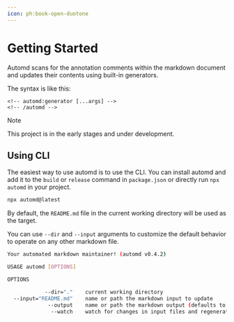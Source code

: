 ```yaml
---
icon: ph:book-open-duotone
---
```


# Getting Started

Automd scans for the annotation comments within the markdown document and updates their contents using built-in generators.

The syntax is like this:

    <!-- automd:generator [...args] -->
    <!-- /automd -->

> [!NOTE]
> This project is in the early stages and under development.

## Using CLI

The easiest way to use automd is to use the CLI. You can install automd and add it to the `build` or `release` command in `package.json` or directly run `npx automd` in your project.

```sh
npx automd@latest
```

By default, the `README.md` file in the current working directory will be used as the target.

You can use `--dir` and `--input` arguments to customize the default behavior to operate on any other markdown file.

<!-- automd:cli-output usage -->

```sh
Your automated markdown maintainer! (automd v0.4.2)

USAGE automd [OPTIONS] 

OPTIONS

            --dir="."    current working directory                             
  --input="README.md"    name or path the markdown input to update             
             --output    name or path the markdown output (defaults to input)  
              --watch    watch for changes in input files and regenerate output
```

<!-- /automd -->
